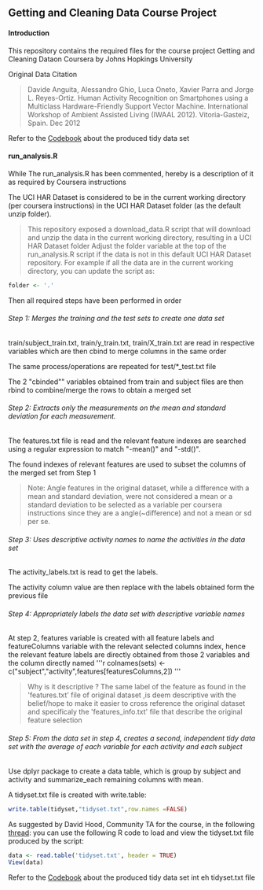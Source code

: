 ## Getting and Cleaning Data Course Project

#### Introduction

This repository contains the required files for the course project Getting and Cleaning Dataon Coursera by Johns Hopkings University

Original Data Citation
>Davide Anguita, Alessandro Ghio, Luca Oneto, Xavier Parra and Jorge L. Reyes-Ortiz. Human Activity Recognition on Smartphones using a Multiclass Hardware-Friendly Support Vector Machine. International Workshop of Ambient Assisted Living (IWAAL 2012). Vitoria-Gasteiz, Spain. Dec 2012

Refer to the [Codebook](https://github.com/idogit/tidydataProject/blob/master/CodeBook.md) about the produced tidy data set

#### run_analysis.R

While The run_analysis.R has been commented, hereby is a description of it as required by Coursera instructions

The UCI HAR Dataset is considered to be in the current working directory (per coursera instructions) in the UCI HAR Dataset folder (as the default unzip folder).
>This repository exposed a download_data.R script that will download and unzip the data in the current working directory, resulting in a UCI HAR Dataset folder
Adjust the folder variable at the top of the run_analysis.R script if the data is not in this default UCI HAR Dataset repository. For example if all the data are in the current working directory, you can update the script as:
```r
folder <- '.'
```

Then all required steps have been performed in order

###### Step 1: Merges the training and the test sets to create one data set

train/subject_train.txt, train/y_train.txt, train/X_train.txt are read in respective variables which are then cbind to merge columns in the same order

The same process/operations are repeated for test/*_test.txt file

The 2 "cbinded"" variables obtained from train and subject files are then rbind to combine/merge the rows to obtain a merged set

###### Step 2: Extracts only the measurements on the mean and standard deviation for each measurement. 

The features.txt file is read and the relevant feature indexes are searched using a regular expression to match "-mean()" and "-std()".

The found indexes of relevant features are used to subset the columns of the merged set from Step 1
> Note: Angle features in the original dataset, while a difference with a mean and standard deviation, were not considered a mean or a standard deviation to be selected as a variable per coursera instructions since they are a angle(~difference) and not a mean or sd per se.

###### Step 3: Uses descriptive activity names to name the activities in the data set

The activity_labels.txt is read to get the labels.

The activity column value are then replace with the labels obtained form the previous file

###### Step 4: Appropriately labels the data set with descriptive variable names

At step 2, features variable is created with all feature labels and featureColumns variable with the relevant selected columns index, hence the relevant feature labels are directly obtained from those 2 variables and the column directly named
'''r
colnames(sets) <- c("subject","activity",features[featuresColumns,2])
'''
> Why is it descriptive ? The same label of the feature as found in the 'features.txt' file of original dataset ,is deem descriptive with the belief/hope to make it easier to cross reference the original dataset and specificaly the 'features_info.txt' file that describe the original feature selection

###### Step 5: From the data set in step 4, creates a second, independent tidy data set with the average of each variable for each activity and each subject

Use dplyr package to create a data table, which is group by subject and activity and summarize_each remaining columns with mean.

A tidyset.txt file is created with write.table:
```r
write.table(tidyset,"tidyset.txt",row.names =FALSE)
```

As suggested by David Hood, Community TA for the course, in the following [thread](https://class.coursera.org/getdata-007/forum/thread?thread_id=49): you can use the following R code to load and view the tidyset.txt file produced by the script:
```r
data <- read.table('tidyset.txt', header = TRUE)
View(data)
```
Refer to the [Codebook](https://github.com/idogit/tidydataProject/blob/master/CodeBook.md) about the produced tidy data set int eh tidyset.txt file